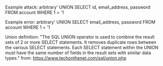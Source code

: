 Example attack:
arbitrary' UNION SELECT id, email_address, password FROM account WHERE 1 = '1

Example error:
arbitrary' UNION SELECT email_address, password FROM account WHERE 1 = '1

Union definition:
"The SQL UNION operator is used to combine the result sets of 2 or more SELECT statements. It removes duplicate rows between the various SELECT statements.
Each SELECT statement within the UNION must have the same number of fields in the result sets with similar data types."
from: https://www.techonthenet.com/sql/union.php